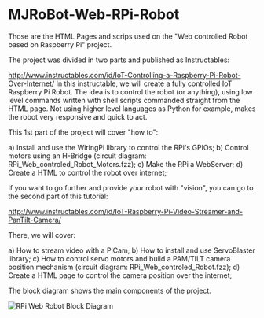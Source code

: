 # MJRoBot-Web-RPi-Robot
Those are the HTML Pages and scrips used on the "Web controlled Robot based on Raspberry Pi" project.

The project was divided in two parts and published as Instructables:

http://www.instructables.com/id/IoT-Controlling-a-Raspberry-Pi-Robot-Over-Internet/
In this instructable, we will create a fully controlled IoT Raspberry Pi Robot. The idea is to control the robot (or anything), using low level commands written with shell scripts commanded straight from the HTML page. Not using higher level languages as Python for example, makes the robot very responsive and quick to act.

This 1st part of the project will cover "how to":

a) Install and use the WiringPi library to control the RPi's GPIOs; 
b) Control motors using an H-Bridge (circuit diagram: RPi_Web_controled_Robot_Motors.fzz);
c) Make the RPi a WebServer; 
d) Create a HTML to control the robot over internet; 

If you want to go further and provide your robot with "vision", you can go to the second part of this tutorial:

http://www.instructables.com/id/IoT-Raspberry-Pi-Video-Streamer-and-PanTilt-Camera/

There, we will cover:

a) How to stream video with a PiCam; 
b) How to install and use ServoBlaster library; 
c) How to control servo motors and build a PAM/TILT camera position mechanism (circuit diagram: RPi_Web_controled_Robot.fzz); 
d) Create a HTML page to control the camera position over the internet; 
<p> </p>
<p>The block diagram shows the main components of the project.</p>
<p> </p>
<img src=https://github.com/Mjrovai/MJRoBot-Web-RPi-Robot/blob/master/full%20blockdiagram%20webrobot.png?raw=true alt="RPi Web Robot Block Diagram">
